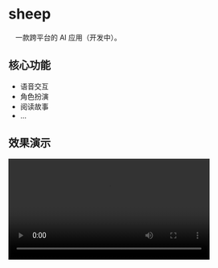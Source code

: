 # sheep

&emsp;一款跨平台的 AI 应用（开发中）。

## 核心功能

- 语音交互
- 角色扮演
- 阅读故事
- ...

## 效果演示

<video width="400" controls>
  <source src="doc/video/sheep.webm" type="video/webm">
</video>
